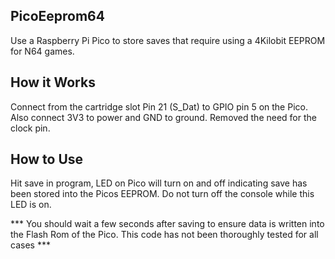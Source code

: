 ## PicoEeprom64

Use a Raspberry Pi Pico to store saves that require using a 4Kilobit EEPROM for N64 games.

## How it Works

Connect from the cartridge slot Pin 21 (S_Dat) to GPIO pin 5 on the Pico. Also connect 3V3 to power and GND to ground. 
Removed the need for the clock pin.

## How to Use

Hit save in program, LED on Pico will turn on and off indicating save has been stored into the Picos EEPROM. Do not turn off the console while this LED is on.

*** You should wait a few seconds after saving to ensure data is written into the Flash Rom of the Pico. This code has not been thoroughly tested for all cases ***
